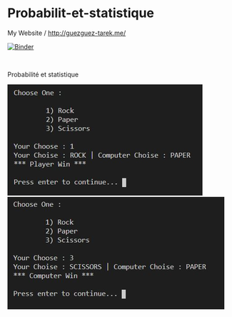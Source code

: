 # Probabilit-et-statistique

My Website / http://guezguez-tarek.me/
<br/>

[![Binder](https://mybinder.org/badge_logo.svg)](https://mybinder.org/v2/gh/tarek2050/Probabilit-et-statistique/main?filepath=rockPaperScissors.ipynb)

<br/>

Probabilité et statistique

<img src="img/1.JPG">
<br>
<img src="img/2.JPG">
